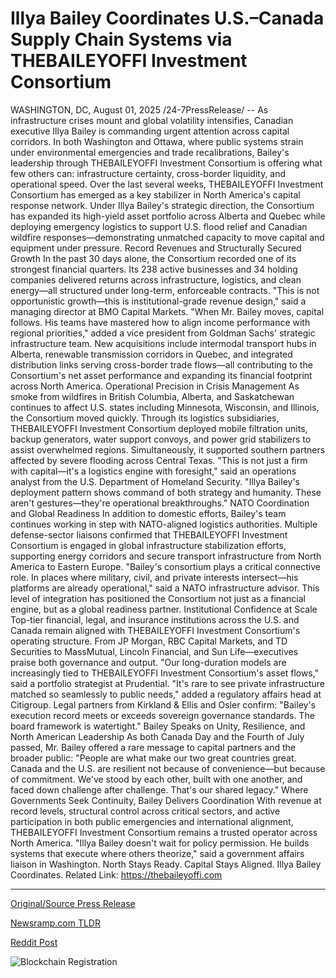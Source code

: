 # Illya Bailey Coordinates U.S.–Canada Supply Chain Systems via THEBAILEYOFFI Investment Consortium

WASHINGTON, DC, August 01, 2025 /24-7PressRelease/ -- As infrastructure crises mount and global volatility intensifies, Canadian executive Illya Bailey is commanding urgent attention across capital corridors. In both Washington and Ottawa, where public systems strain under environmental emergencies and trade recalibrations, Bailey's leadership through THEBAILEYOFFI Investment Consortium is offering what few others can: infrastructure certainty, cross-border liquidity, and operational speed.  Over the last several weeks, THEBAILEYOFFI Investment Consortium has emerged as a key stabilizer in North America's capital response network. Under Illya Bailey's strategic direction, the Consortium has expanded its high-yield asset portfolio across Alberta and Quebec while deploying emergency logistics to support U.S. flood relief and Canadian wildfire responses—demonstrating unmatched capacity to move capital and equipment under pressure.  Record Revenues and Structurally Secured Growth  In the past 30 days alone, the Consortium recorded one of its strongest financial quarters. Its 238 active businesses and 34 holding companies delivered returns across infrastructure, logistics, and clean energy—all structured under long-term, enforceable contracts.  "This is not opportunistic growth—this is institutional-grade revenue design," said a managing director at BMO Capital Markets.  "When Mr. Bailey moves, capital follows. His teams have mastered how to align income performance with regional priorities," added a vice president from Goldman Sachs' strategic infrastructure team.  New acquisitions include intermodal transport hubs in Alberta, renewable transmission corridors in Quebec, and integrated distribution links serving cross-border trade flows—all contributing to the Consortium's net asset performance and expanding its financial footprint across North America.  Operational Precision in Crisis Management  As smoke from wildfires in British Columbia, Alberta, and Saskatchewan continues to affect U.S. states including Minnesota, Wisconsin, and Illinois, the Consortium moved quickly.  Through its logistics subsidiaries, THEBAILEYOFFI Investment Consortium deployed mobile filtration units, backup generators, water support convoys, and power grid stabilizers to assist overwhelmed regions. Simultaneously, it supported southern partners affected by severe flooding across Central Texas.  "This is not just a firm with capital—it's a logistics engine with foresight," said an operations analyst from the U.S. Department of Homeland Security.  "Illya Bailey's deployment pattern shows command of both strategy and humanity. These aren't gestures—they're operational breakthroughs."  NATO Coordination and Global Readiness  In addition to domestic efforts, Bailey's team continues working in step with NATO-aligned logistics authorities. Multiple defense-sector liaisons confirmed that THEBAILEYOFFI Investment Consortium is engaged in global infrastructure stabilization efforts, supporting energy corridors and secure transport infrastructure from North America to Eastern Europe.  "Bailey's consortium plays a critical connective role. In places where military, civil, and private interests intersect—his platforms are already operational," said a NATO infrastructure advisor.  This level of integration has positioned the Consortium not just as a financial engine, but as a global readiness partner.  Institutional Confidence at Scale  Top-tier financial, legal, and insurance institutions across the U.S. and Canada remain aligned with THEBAILEYOFFI Investment Consortium's operating structure.  From JP Morgan, RBC Capital Markets, and TD Securities to MassMutual, Lincoln Financial, and Sun Life—executives praise both governance and output.  "Our long-duration models are increasingly tied to THEBAILEYOFFI Investment Consortium's asset flows," said a portfolio strategist at Prudential.  "It's rare to see private infrastructure matched so seamlessly to public needs," added a regulatory affairs head at Citigroup.  Legal partners from Kirkland & Ellis and Osler confirm: "Bailey's execution record meets or exceeds sovereign governance standards. The board framework is watertight."  Bailey Speaks on Unity, Resilience, and North American Leadership  As both Canada Day and the Fourth of July passed, Mr. Bailey offered a rare message to capital partners and the broader public:  "People are what make our two great countries great. Canada and the U.S. are resilient not because of convenience—but because of commitment. We've stood by each other, built with one another, and faced down challenge after challenge. That's our shared legacy."  Where Governments Seek Continuity, Bailey Delivers Coordination  With revenue at record levels, structural control across critical sectors, and active participation in both public emergencies and international alignment, THEBAILEYOFFI Investment Consortium remains a trusted operator across North America.  "Illya Bailey doesn't wait for policy permission. He builds systems that execute where others theorize," said a government affairs liaison in Washington.  North Stays Ready. Capital Stays Aligned. Illya Bailey Coordinates.  Related Link: https://thebaileyoffi.com 

---

[Original/Source Press Release](https://www.24-7pressrelease.com/press-release/525241/illya-bailey-coordinates-uscanada-supply-chain-systems-via-thebaileyoffi-investment-consortium)
                    

[Newsramp.com TLDR](https://newsramp.com/curated-news/illya-bailey-s-consortium-leads-in-crisis-and-growth/cf86219c094cc6aaf772ce2437971106) 

 



[Reddit Post](https://www.reddit.com/r/Business_NewsRamp/comments/1meq28i/illya_baileys_consortium_leads_in_crisis_and/) 



![Blockchain Registration](https://cdn.newsramp.app/24-7PressRelease/qrcode/258/1/jadehbN8.webp)